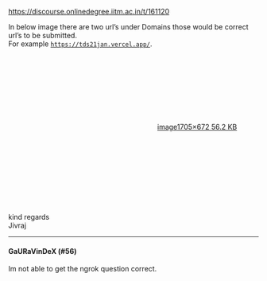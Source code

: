 https://discourse.onlinedegree.iitm.ac.in/t/161120

In below image there are two url’s under Domains those would be correct url’s to be submitted.<br/>
For example <code>https://tds21jan.vercel.app/</code>.</p>
<p><div class="lightbox-wrapper"><a class="lightbox" data-download-href="/uploads/short-url/hM6PM7aNTSk0YGGTCWgk9TWkWrO.png?dl=1" href="https://europe1.discourse-cdn.com/flex013/uploads/iitm/original/3X/7/c/7c952f862db80dd2f12cedc89e7263e8e3290604.png" rel="noopener nofollow ugc" title="image"><div class="meta"><svg aria-hidden="true" class="fa d-icon d-icon-far-image svg-icon"><use href="#far-image"></use></svg><span class="filename">image</span><span class="informations">1705×672 56.2 KB</span><svg aria-hidden="true" class="fa d-icon d-icon-discourse-expand svg-icon"><use href="#discourse-expand"></use></svg></div></a></div></p>
<p>kind regards<br/>
Jivraj</p><hr>

<h4>GaURaVinDeX (#56)</h4>
<p>Im not able to get the ngrok question correct.